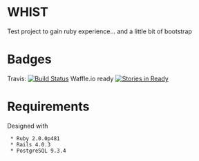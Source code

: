 
WHIST
=====

Test project to gain ruby experience... and a little bit of bootstrap

# Badges

Travis: [![Build Status](https://travis-ci.org/CeeBeeUK/whist.svg?branch=master)](https://travis-ci.org/CeeBeeUK/whist.svg?branch=master)
Waffle.io ready [![Stories in Ready](https://badge.waffle.io/ceebeeuk/whist.png?label=ready&title=Ready)](https://waffle.io/ceebeeuk/whist)
# Requirements

Designed with 
```
 * Ruby 2.0.0p481
 * Rails 4.0.3
 * PostgreSQL 9.3.4
```
